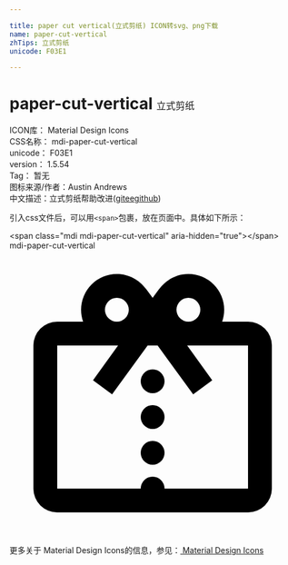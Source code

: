 ```yaml
---

title: paper cut vertical(立式剪纸) ICON转svg、png下载
name: paper-cut-vertical
zhTips: 立式剪纸
unicode: F03E1

---
```


# paper-cut-vertical  <small style="font-size: 60%;font-weight: 100">立式剪纸</small>


<div class="detail-page">
<p>
<span>
ICON库：
<span class="badge-secondary badge">Material Design Icons</span> 
</span>
<br/>
<span>
CSS名称：
<span class="badge-secondary badge">mdi-paper-cut-vertical</span> 
</span>
<br/>
<span>
unicode：
<span class="badge-secondary badge">F03E1</span> 
</span>
<br/>
<span>
version：
<span class="badge-secondary badge">1.5.54</span> 
</span>
<br/>
<span>Tag：
<span class="badge-light badge">暂无</span>
</span>
<br/>
<span>图标来源/作者：<span class="badge-light badge">Austin Andrews</span></span> 
<br/>
<span class="zh-detail">中文描述：<span class="badge-primary badge">立式剪纸</span><span class="help-link"><span>帮助改进</span>(<a href="https://gitee.com/liuwave/icon-helper/edit/master/json/material/paper-cut-vertical.json" target="_blank" rel="noopener noreferrer">gitee</a><a href="https://github.com/liuwave/icon-helper/edit/master/json/material/paper-cut-vertical.json" target="_blank" rel="noopener noreferrer">github</a></span>)</span><br/>
</p>
</div>
<div class="alert alert-dark">
  <i class="mdi mdi-paper-cut-vertical mdi-48px"></i>
  <i class="mdi mdi-paper-cut-vertical mdi-36px"></i>
  <i class="mdi mdi-paper-cut-vertical mdi-24px"></i>
  <i class="mdi mdi-paper-cut-vertical mdi-18px"></i>
</div>
<div>
  <p>引入css文件后，可以用<code>&lt;span&gt;</code>包裹，放在页面中。具体如下所示：    
  </p>
  <div class="alert alert-primary" style="font-size: 14px">
    &lt;span class="mdi mdi-paper-cut-vertical" aria-hidden="true"&gt;&lt;/span&gt;
    <copy-btn content='<span class="mdi mdi-paper-cut-vertical" aria-hidden="true"></span>'></copy-btn>
  </div>
  <div class="alert alert-secondary">
    <i class="mdi mdi-paper-cut-vertical"
    style="font-size: 24px"
    aria-hidden="true"></i> mdi-paper-cut-vertical
    <copy-btn content="mdi-paper-cut-vertical" btn-title="复制图标名称"></copy-btn>
  </div>
</div>
<div id="svg" class="svg-wrap">
<svg xmlns="http://www.w3.org/2000/svg" viewBox="0 0 24 24"><path d="M11.43,3.23L12,4L12.57,3.23V3.24C13.12,2.5 14,2 15,2A3,3 0 0,1 18,5C18,5.35 17.94,5.69 17.83,6H20A2,2 0 0,1 22,8V20A2,2 0 0,1 20,22H4A2,2 0 0,1 2,20V8A2,2 0 0,1 4,6H6.17C6.06,5.69 6,5.35 6,5A3,3 0 0,1 9,2C10,2 10.88,2.5 11.43,3.24V3.23M4,8V20H11A1,1 0 0,1 12,19A1,1 0 0,1 13,20H20V8H15L14.9,8L17,10.92L15.4,12.1L12.42,8H11.58L8.6,12.1L7,10.92L9.1,8H9L4,8M9,4A1,1 0 0,0 8,5A1,1 0 0,0 9,6A1,1 0 0,0 10,5A1,1 0 0,0 9,4M15,4A1,1 0 0,0 14,5A1,1 0 0,0 15,6A1,1 0 0,0 16,5A1,1 0 0,0 15,4M12,16A1,1 0 0,1 13,17A1,1 0 0,1 12,18A1,1 0 0,1 11,17A1,1 0 0,1 12,16M12,13A1,1 0 0,1 13,14A1,1 0 0,1 12,15A1,1 0 0,1 11,14A1,1 0 0,1 12,13M12,10A1,1 0 0,1 13,11A1,1 0 0,1 12,12A1,1 0 0,1 11,11A1,1 0 0,1 12,10Z" /></svg>
</div>
<detail full-name='mdi-paper-cut-vertical'></detail>
    
<div><p>更多关于 Material Design Icons的信息，参见：<a target="_blank" href="https://iconhelper.cn/material.html"> Material Design Icons</a>
</p></div>
